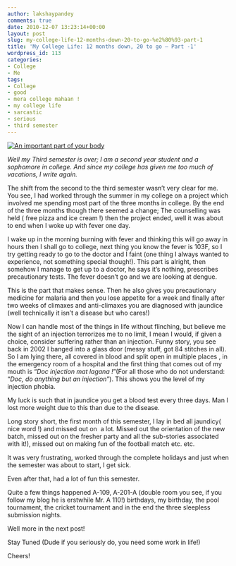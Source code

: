 ```yaml
---
author: lakshaypandey
comments: true
date: 2010-12-07 13:23:14+00:00
layout: post
slug: my-college-life-12-months-down-20-to-go-%e2%80%93-part-1
title: 'My College Life: 12 months down, 20 to go – Part -1'
wordpress_id: 113
categories:
- College
- Me
tags:
- College
- good
- mera college mahaan !
- my college life
- sarcastic
- serious
- third semester
---
```


[![An important part of your body](http://scarface09023.files.wordpress.com/2010/12/liver.jpg)](http://scarface09023.files.wordpress.com/2010/12/liver.jpg)

_*Well my Third semester is over; I am a second year student and a sophomore in college. And since my college has given me too much of vacations, I write again.*_

The shift from the second to the third semester wasn’t very clear for me. You see, I had worked through the summer in my college on a project which involved me spending most part of the three months in college. By the end of the three months though there seemed a change; The counselling was held ( free pizza and ice cream !) then the project ended, well it was about to end when I woke up with fever one day.

I wake up in the morning burning with fever and thinking this will go away in hours then I shall go to college, next thing you know the fever is 103F, so I try getting ready to go to the doctor and I faint (one thing I always wanted to experience, not something special though!). This part is alright, then somehow I manage to get up to a doctor, he says it’s nothing, prescribes precautionary tests. The fever doesn’t go and we are looking at dengue.

This is the part that makes sense. Then he also gives you precautionary medicine for malaria and then you lose appetite for a week and finally after two weeks of climaxes and anti-climaxes you are diagnosed with jaundice (well technically it isn’t a disease but who cares!)

Now I can handle most of the things in life without flinching, but believe me the sight of an injection terrorizes me to no limit, I mean I would, if given a choice, consider suffering rather than an injection. Funny story, you see back in 2002 I banged into a glass door (messy stuff, got 84 stitches in all). So I am lying there, all covered in blood and split open in multiple places , in the emergency room of a hospital and the first thing that comes out of my mouth is “_Doc injection mat lagana !_”(For all those who do not understand: “_Doc, do anything but an injection_”). This shows you the level of my injection phobia.

My luck is such that in jaundice you get a blood test every three days. Man I lost more weight due to this than due to the disease.

Long story short, the first month of this semester, I lay in bed all jaundicy( nice word !) and missed out on  a lot. Missed out the orientation of the new batch, missed out on the fresher party and all the sub-stories associated with it!), missed out on making fun of the football match etc. etc.

It was very frustrating, worked through the complete holidays and just when the semester was about to start, I get sick.

Even after that, had a lot of fun this semester.

Quite a few things happened A-109, A-201-A (double room you see, if you follow my blog he is erstwhile Mr. A 110!) birthdays, my birthday, the pool tournament, the cricket tournament and in the end the three sleepless submission nights.

Well more in the next post!

Stay Tuned (Dude if you seriously do, you need some work in life!)

Cheers!
